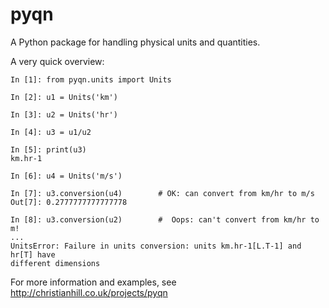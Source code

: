 # pyqn
A Python package for handling physical units and quantities.

A very quick overview:

    In [1]: from pyqn.units import Units

    In [2]: u1 = Units('km')

    In [3]: u2 = Units('hr')

    In [4]: u3 = u1/u2

    In [5]: print(u3)
    km.hr-1

    In [6]: u4 = Units('m/s')

    In [7]: u3.conversion(u4)        # OK: can convert from km/hr to m/s
    Out[7]: 0.2777777777777778

    In [8]: u3.conversion(u2)        #  Oops: can't convert from km/hr to m!
    ...
    UnitsError: Failure in units conversion: units km.hr-1[L.T-1] and hr[T] have
    different dimensions

For more information and examples, see http://christianhill.co.uk/projects/pyqn
